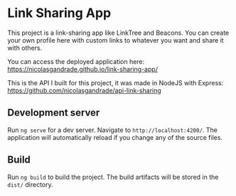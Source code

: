 # Link Sharing App

This project is a link-sharing app like LinkTree and Beacons. You can create your own profile here with custom links to whatever you want and share it with others.

You can access the deployed application here: https://nicolasgandrade.github.io/link-sharing-app/

This is the API I built for this project, it was made in NodeJS with Express: https://github.com/nicolasgandrade/api-link-sharing

## Development server

Run `ng serve` for a dev server. Navigate to `http://localhost:4200/`. The application will automatically reload if you change any of the source files.

## Build

Run `ng build` to build the project. The build artifacts will be stored in the `dist/` directory.

